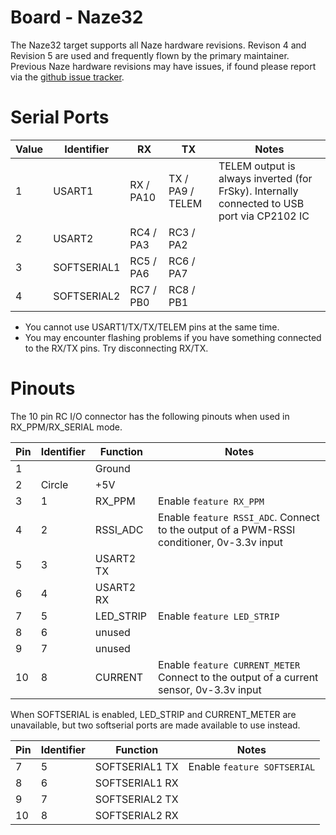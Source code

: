 # Board - Naze32

The Naze32 target supports all Naze hardware revisions.  Revison 4 and Revision 5 are used and
frequently flown by the primary maintainer.  Previous Naze hardware revisions may have issues,
if found please report via the [github issue tracker](https://github.com/cleanflight/cleanflight/issues).

# Serial Ports

| Value | Identifier   | RX        | TX                 | Notes                                                                                       |
| ----- | ------------ | --------- | ------------------ | ------------------------------------------------------------------------------------------- |
| 1     | USART1       | RX  / PA10 | TX  / PA9 / TELEM | TELEM output is always inverted (for FrSky). Internally connected to USB port via CP2102 IC |
| 2     | USART2       | RC4 / PA3 | RC3 / PA2          |                                                                                             |
| 3     | SOFTSERIAL1  | RC5 / PA6 | RC6 / PA7          |                                                                                             |
| 4     | SOFTSERIAL2  | RC7 / PB0 | RC8 / PB1          |                                                                                             |

* You cannot use USART1/TX/TX/TELEM pins at the same time. 
* You may encounter flashing problems if you have something connected to the RX/TX pins.  Try disconnecting RX/TX.

# Pinouts

The 10 pin RC I/O connector has the following pinouts when used in RX_PPM/RX_SERIAL mode.

| Pin | Identifier | Function       | Notes                            |
| --- | ---------- | -------------- | -------------------------------- |
| 1   |            | Ground         |                                  |
| 2   | Circle     | +5V            |                                  |
| 3   | 1          | RX_PPM         | Enable `feature RX_PPM`          | 
| 4   | 2          | RSSI_ADC       | Enable `feature RSSI_ADC`.  Connect to the output of a PWM-RSSI conditioner, 0v-3.3v input | 
| 5   | 3          | USART2 TX      |                                  | 
| 6   | 4          | USART2 RX      |                                  | 
| 7   | 5          | LED_STRIP      | Enable `feature LED_STRIP`       |
| 8   | 6          | unused         |                                  |
| 9   | 7          | unused         |                                  |
| 10  | 8          | CURRENT        | Enable `feature CURRENT_METER`  Connect to the output of a current sensor, 0v-3.3v input |

When SOFTSERIAL is enabled, LED_STRIP and CURRENT_METER are unavailable, but two softserial ports are made available to use instead.

| Pin | Identifier | Function       | Notes                            |
| --- | ---------- | -------------- | -------------------------------- |
| 7   | 5          | SOFTSERIAL1 TX    | Enable `feature SOFTSERIAL`      |
| 8   | 6          | SOFTSERIAL1 RX    |                                  |
| 9   | 7          | SOFTSERIAL2 TX    |                                  |
| 10  | 8          | SOFTSERIAL2 RX    |                                  |
